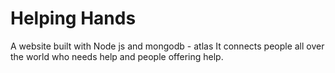 # Helping Hands
A website built with Node js and mongodb - atlas
It connects people all over the world who needs help and people offering help.
